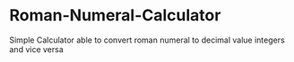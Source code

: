 # Roman-Numeral-Calculator
Simple Calculator able to convert roman numeral to decimal value integers and vice versa
